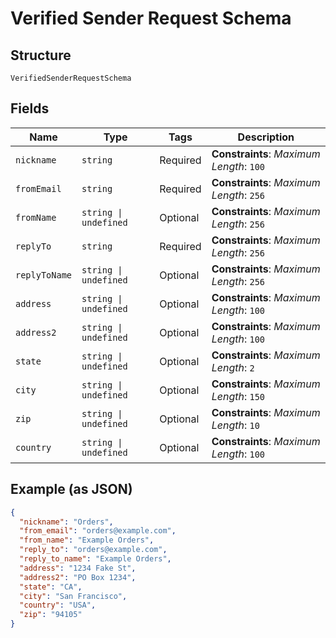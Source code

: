 
# Verified Sender Request Schema

## Structure

`VerifiedSenderRequestSchema`

## Fields

| Name | Type | Tags | Description |
|  --- | --- | --- | --- |
| `nickname` | `string` | Required | **Constraints**: *Maximum Length*: `100` |
| `fromEmail` | `string` | Required | **Constraints**: *Maximum Length*: `256` |
| `fromName` | `string \| undefined` | Optional | **Constraints**: *Maximum Length*: `256` |
| `replyTo` | `string` | Required | **Constraints**: *Maximum Length*: `256` |
| `replyToName` | `string \| undefined` | Optional | **Constraints**: *Maximum Length*: `256` |
| `address` | `string \| undefined` | Optional | **Constraints**: *Maximum Length*: `100` |
| `address2` | `string \| undefined` | Optional | **Constraints**: *Maximum Length*: `100` |
| `state` | `string \| undefined` | Optional | **Constraints**: *Maximum Length*: `2` |
| `city` | `string \| undefined` | Optional | **Constraints**: *Maximum Length*: `150` |
| `zip` | `string \| undefined` | Optional | **Constraints**: *Maximum Length*: `10` |
| `country` | `string \| undefined` | Optional | **Constraints**: *Maximum Length*: `100` |

## Example (as JSON)

```json
{
  "nickname": "Orders",
  "from_email": "orders@example.com",
  "from_name": "Example Orders",
  "reply_to": "orders@example.com",
  "reply_to_name": "Example Orders",
  "address": "1234 Fake St",
  "address2": "PO Box 1234",
  "state": "CA",
  "city": "San Francisco",
  "country": "USA",
  "zip": "94105"
}
```

